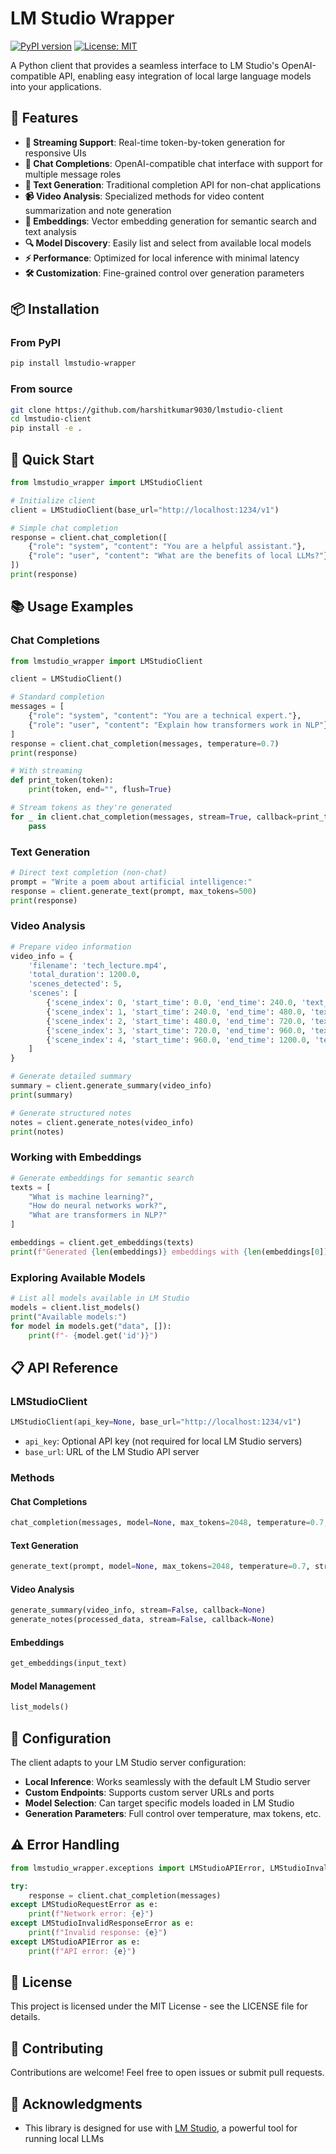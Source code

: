 # LM Studio Wrapper

[![PyPI version](https://badge.fury.io/py/lmstudio-wrapper.svg)](https://badge.fury.io/py/lmstudio-wrapper)
[![License: MIT](https://img.shields.io/badge/License-MIT-yellow.svg)](https://opensource.org/licenses/MIT)

A Python client that provides a seamless interface to LM Studio's OpenAI-compatible API, enabling easy integration of local large language models into your applications.

## 🌟 Features

- **🔄 Streaming Support**: Real-time token-by-token generation for responsive UIs
- **💬 Chat Completions**: OpenAI-compatible chat interface with support for multiple message roles
- **📝 Text Generation**: Traditional completion API for non-chat applications
- **📹 Video Analysis**: Specialized methods for video content summarization and note generation
- **🔢 Embeddings**: Vector embedding generation for semantic search and text analysis
- **🔍 Model Discovery**: Easily list and select from available local models
- **⚡ Performance**: Optimized for local inference with minimal latency
- **🛠️ Customization**: Fine-grained control over generation parameters

## 📦 Installation

### From PyPI
```bash
pip install lmstudio-wrapper
```

### From source
```bash
git clone https://github.com/harshitkumar9030/lmstudio-client
cd lmstudio-client
pip install -e .
```

## 🚀 Quick Start

```python
from lmstudio_wrapper import LMStudioClient

# Initialize client
client = LMStudioClient(base_url="http://localhost:1234/v1")

# Simple chat completion
response = client.chat_completion([
    {"role": "system", "content": "You are a helpful assistant."},
    {"role": "user", "content": "What are the benefits of local LLMs?"}
])
print(response)
```

## 📚 Usage Examples

### Chat Completions

```python
from lmstudio_wrapper import LMStudioClient

client = LMStudioClient()

# Standard completion
messages = [
    {"role": "system", "content": "You are a technical expert."},
    {"role": "user", "content": "Explain how transformers work in NLP"}
]
response = client.chat_completion(messages, temperature=0.7)
print(response)

# With streaming
def print_token(token):
    print(token, end="", flush=True)

# Stream tokens as they're generated
for _ in client.chat_completion(messages, stream=True, callback=print_token):
    pass
```

### Text Generation

```python
# Direct text completion (non-chat)
prompt = "Write a poem about artificial intelligence:"
response = client.generate_text(prompt, max_tokens=500)
print(response)
```

### Video Analysis

```python
# Prepare video information
video_info = {
    'filename': 'tech_lecture.mp4',
    'total_duration': 1200.0,
    'scenes_detected': 5,
    'scenes': [
        {'scene_index': 0, 'start_time': 0.0, 'end_time': 240.0, 'text_content': 'Introduction to machine learning concepts'},
        {'scene_index': 1, 'start_time': 240.0, 'end_time': 480.0, 'text_content': 'Neural network architectures explained'},
        {'scene_index': 2, 'start_time': 480.0, 'end_time': 720.0, 'text_content': 'Training methodologies and best practices'},
        {'scene_index': 3, 'start_time': 720.0, 'end_time': 960.0, 'text_content': 'Real-world applications and case studies'},
        {'scene_index': 4, 'start_time': 960.0, 'end_time': 1200.0, 'text_content': 'Future trends and conclusion'}
    ]
}

# Generate detailed summary
summary = client.generate_summary(video_info)
print(summary)

# Generate structured notes
notes = client.generate_notes(video_info)
print(notes)
```

### Working with Embeddings

```python
# Generate embeddings for semantic search
texts = [
    "What is machine learning?",
    "How do neural networks work?",
    "What are transformers in NLP?"
]

embeddings = client.get_embeddings(texts)
print(f"Generated {len(embeddings)} embeddings with {len(embeddings[0])} dimensions each")
```

### Exploring Available Models

```python
# List all models available in LM Studio
models = client.list_models()
print("Available models:")
for model in models.get("data", []):
    print(f"- {model.get('id')}")
```

## 📋 API Reference

### LMStudioClient

```python
LMStudioClient(api_key=None, base_url="http://localhost:1234/v1")
```

- `api_key`: Optional API key (not required for local LM Studio servers)
- `base_url`: URL of the LM Studio API server

### Methods

#### Chat Completions

```python
chat_completion(messages, model=None, max_tokens=2048, temperature=0.7, stream=False, callback=None)
```

#### Text Generation

```python
generate_text(prompt, model=None, max_tokens=2048, temperature=0.7, stream=False, callback=None)
```

#### Video Analysis

```python
generate_summary(video_info, stream=False, callback=None)
generate_notes(processed_data, stream=False, callback=None)
```

#### Embeddings

```python
get_embeddings(input_text)
```

#### Model Management

```python
list_models()
```

## 🔧 Configuration

The client adapts to your LM Studio server configuration:

- **Local Inference**: Works seamlessly with the default LM Studio server
- **Custom Endpoints**: Supports custom server URLs and ports
- **Model Selection**: Can target specific models loaded in LM Studio
- **Generation Parameters**: Full control over temperature, max tokens, etc.

## ⚠️ Error Handling

```python
from lmstudio_wrapper.exceptions import LMStudioAPIError, LMStudioInvalidResponseError, LMStudioRequestError

try:
    response = client.chat_completion(messages)
except LMStudioRequestError as e:
    print(f"Network error: {e}")
except LMStudioInvalidResponseError as e:
    print(f"Invalid response: {e}")
except LMStudioAPIError as e:
    print(f"API error: {e}")
```

## 📄 License

This project is licensed under the MIT License - see the LICENSE file for details.

## 🤝 Contributing

Contributions are welcome! Feel free to open issues or submit pull requests.

## 📣 Acknowledgments

- This library is designed for use with [LM Studio](https://lmstudio.ai/), a powerful tool for running local LLMs
